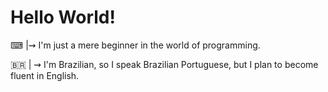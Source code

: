 # __Hello World__!

⌨ |⇝ I'm just a mere beginner in the world of programming.

🇧🇷 | ⇝ I'm Brazilian, so I speak Brazilian Portuguese, but I plan to become fluent in English.

